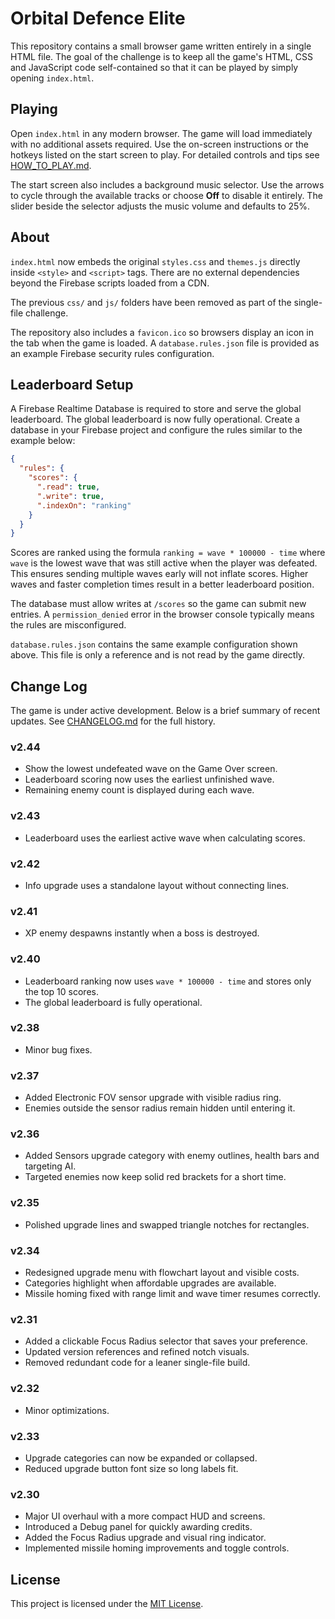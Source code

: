 # Orbital Defence Elite

This repository contains a small browser game written entirely in a single HTML file. The goal of the challenge is to keep all the game's HTML, CSS and JavaScript code self-contained so that it can be played by simply opening `index.html`.

## Playing

Open `index.html` in any modern browser. The game will load immediately with no additional assets required. Use the on-screen instructions or the hotkeys listed on the start screen to play.
For detailed controls and tips see [HOW_TO_PLAY.md](HOW_TO_PLAY.md).

The start screen also includes a background music selector. Use the arrows to
cycle through the available tracks or choose **Off** to disable it entirely.
The slider beside the selector adjusts the music volume and defaults to 25%.

## About

`index.html` now embeds the original `styles.css` and `themes.js` directly inside `<style>` and `<script>` tags. There are no external dependencies beyond the Firebase scripts loaded from a CDN.

The previous `css/` and `js/` folders have been removed as part of the single-file challenge.

The repository also includes a `favicon.ico` so browsers display an icon in the
tab when the game is loaded. A `database.rules.json` file is provided as an
example Firebase security rules configuration.

## Leaderboard Setup

A Firebase Realtime Database is required to store and serve the global
leaderboard. The global leaderboard is now fully operational. Create a database in your Firebase project and configure the rules
similar to the example below:

```json
{
  "rules": {
    "scores": {
      ".read": true,
      ".write": true,
      ".indexOn": "ranking"
    }
  }
}
```

Scores are ranked using the formula `ranking = wave * 100000 - time` where
`wave` is the lowest wave that was still active when the player was defeated.
This ensures sending multiple waves early will not inflate scores. Higher waves
and faster completion times result in a better leaderboard position.

The database must allow writes at `/scores` so the game can submit new
entries. A `permission_denied` error in the browser console typically means the
rules are misconfigured.

`database.rules.json` contains the same example configuration shown above. This
file is only a reference and is not read by the game directly.

## Change Log

The game is under active development. Below is a brief summary of recent updates.
See [CHANGELOG.md](CHANGELOG.md) for the full history.


### v2.44
- Show the lowest undefeated wave on the Game Over screen.
- Leaderboard scoring now uses the earliest unfinished wave.
- Remaining enemy count is displayed during each wave.

### v2.43
- Leaderboard uses the earliest active wave when calculating scores.

### v2.42
- Info upgrade uses a standalone layout without connecting lines.
### v2.41
- XP enemy despawns instantly when a boss is destroyed.

### v2.40
- Leaderboard ranking now uses `wave * 100000 - time` and stores only the top 10 scores.
- The global leaderboard is fully operational.

### v2.38
- Minor bug fixes.

### v2.37
- Added Electronic FOV sensor upgrade with visible radius ring.
- Enemies outside the sensor radius remain hidden until entering it.

### v2.36
- Added Sensors upgrade category with enemy outlines, health bars and targeting AI.
- Targeted enemies now keep solid red brackets for a short time.

### v2.35
- Polished upgrade lines and swapped triangle notches for rectangles.

### v2.34
- Redesigned upgrade menu with flowchart layout and visible costs.
- Categories highlight when affordable upgrades are available.
- Missile homing fixed with range limit and wave timer resumes correctly.

### v2.31
- Added a clickable Focus Radius selector that saves your preference.
- Updated version references and refined notch visuals.
- Removed redundant code for a leaner single-file build.

### v2.32
- Minor optimizations.

### v2.33
- Upgrade categories can now be expanded or collapsed.
- Reduced upgrade button font size so long labels fit.

### v2.30
- Major UI overhaul with a more compact HUD and screens.
- Introduced a Debug panel for quickly awarding credits.
- Added the Focus Radius upgrade and visual ring indicator.
- Implemented missile homing improvements and toggle controls.

## License

This project is licensed under the [MIT License](LICENSE).
